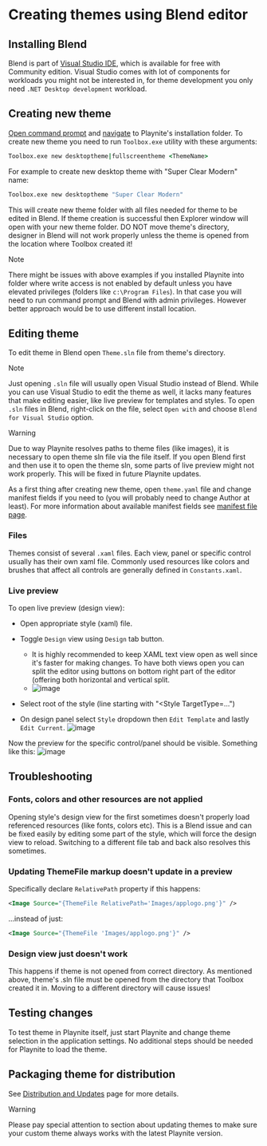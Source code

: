 # Creating themes using Blend editor

Installing Blend
---------------------

Blend is part of [Visual Studio IDE](https://visualstudio.microsoft.com/), which is available for free with Community edition. Visual Studio comes with lot of components for workloads you might not be interested in, for theme development you only need `.NET Desktop development` workload.

Creating new theme
---------------------
[Open command prompt](https://www.windows-commandline.com/how-to-open-command-prompt/) and [navigate](https://www.windows-commandline.com/command-prompt-change-directory/) to Playnite's installation folder. To create new theme you need to run `Toolbox.exe` utility with these arguments:

```cmd
Toolbox.exe new desktoptheme|fullscreentheme <ThemeName>
```

For example to create new desktop theme with "Super Clear Modern" name:

```cmd
Toolbox.exe new desktoptheme "Super Clear Modern"
```

This will create new theme folder with all files needed for theme to be edited in Blend. If theme creation is successful then Explorer window will open with your new theme folder. DO NOT move theme's directory, designer in Blend will not work properly unless the theme is opened from the location where Toolbox created it!

> [!NOTE] 
> There might be issues with above examples if you installed Playnite into folder where write access is not enabled by default unless you have elevated privileges (folders like `c:\Program Files`). In that case you will need to run command prompt and Blend with admin privileges. However better approach would be to use different install location.

Editing theme
---------------------

To edit theme in Blend open `Theme.sln` file from theme's directory.

> [!NOTE] 
> Just opening `.sln` file will usually open Visual Studio instead of Blend. While you can use Visual Studio to edit the theme as well, it lacks many features that make editing easier, like live preview for templates and styles. To open `.sln` files in Blend, right-click on the file, select `Open with` and choose `Blend for Visual Studio` option.

> [!WARNING] 
> Due to way Playnite resolves paths to theme files (like images), it is necessary to open theme sln file via the file itself. If you open Blend first and then use it to open the theme sln, some parts of live preview might not work properly. This will be fixed in future Playnite updates.

As a first thing after creating new theme, open `theme.yaml` file and change manifest fields if you need to (you will probably need to change Author at least). For more information about available manifest fields see [manifest file page](manifestFile.md).

### Files

Themes consist of several `.xaml` files. Each view, panel or specific control usually has their own xaml file. Commonly used resources like colors and brushes that affect all controls are generally defined in `Constants.xaml`.

### Live preview

To open live preview (design view):
* Open appropriate style (xaml) file.
* Toggle `Design` view using `Design` tab button.
  * It is highly recommended to keep XAML text view open as well since it's faster for making changes. To have both views open you can split the editor using buttons on bottom right part of the editor (offering both horizontal and vertical split.
  * ![image](images/designSwitch.png)

* Select root of the style (line starting with "<Style TargetType=...")
* On design panel select `Style` dropdown then `Edit Template` and lastly `Edit Current`.
![image](images/templateEdit.png)

Now the preview for the specific control/panel should be visible. Something like this:
![image](images/designExample.png)

Troubleshooting
---------------------

### Fonts, colors and other resources are not applied

Opening style's design view for the first sometimes doesn't properly load referenced resources (like fonts, colors etc). This is a Blend issue and can be fixed easily by editing some part of the style, which will force the design view to reload. Switching to a different file tab and back also resolves this sometimes.

### Updating ThemeFile markup doesn't update in a preview

Specifically declare `RelativePath` property if this happens:
```xml 
<Image Source="{ThemeFile RelativePath='Images/applogo.png'}" />
```
...instead of just:
```xml 
<Image Source="{ThemeFile 'Images/applogo.png'}" />
```

### Design view just doesn't work

This happens if theme is not opened from correct directory. As mentioned above, theme's .sln file must be opened from the directory that Toolbox created it in. Moving to a different directory will cause issues!

Testing changes
---------------------
 
To test theme in Playnite itself, just start Playnite and change theme selection in the application settings. No additional steps should be needed for Playnite to load the theme.

Packaging theme for distribution
---------------------

See [Distribution and Updates](distributionAndUpdates.md) page for more details.

> [!WARNING] 
> Please pay special attention to section about updating themes to make sure your custom theme always works with the latest Playnite version.